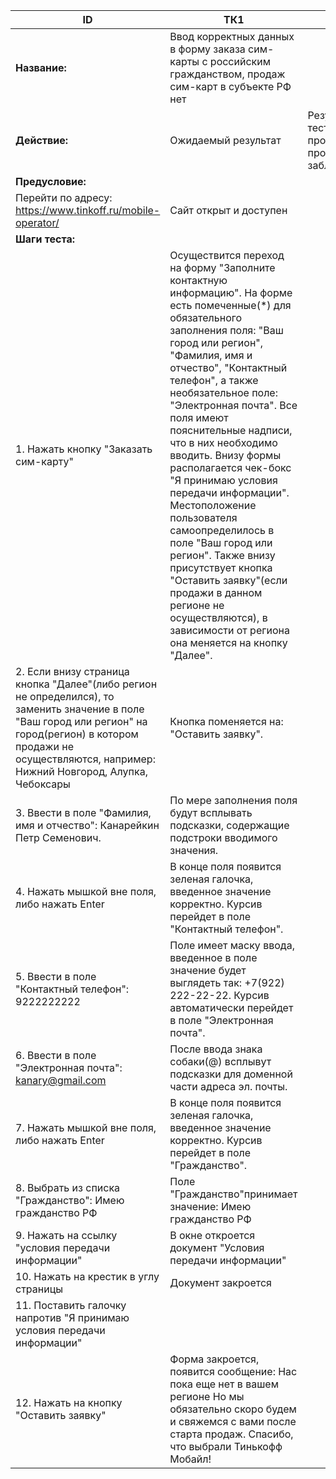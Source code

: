 |    ID                                                                                                                                                                                                                                       |    ТК1                                                                                                                                                                                                                                                                                                                                                                                                                                                                                                                                                                                                                                                                          |                                                                         |
|---------------------------------------------------------------------------------------------------------------------------------------------------------------------------------------------------------------------------------------------|---------------------------------------------------------------------------------------------------------------------------------------------------------------------------------------------------------------------------------------------------------------------------------------------------------------------------------------------------------------------------------------------------------------------------------------------------------------------------------------------------------------------------------------------------------------------------------------------------------------------------------------------------------------------------------|-------------------------------------------------------------------------|
|    **Название:**                                                                                                                                                                                                                                |    Ввод корректных данных   в форму заказа сим-карты с российским гражданством, продаж сим-карт в   субъекте РФ нет                                                                                                                                                                                                                                                                                                                                                                                                                                                                                                                                                             |                                                                         |
|   **Действие:**                                                                                                                                                                                                                             |    Ожидаемый результат                                                                                                                                                                                                                                                                                                                                                                                                                                                                                                                                                                                                                                                          |    Результат теста:  пройден;   провален;  заблокирован    |
|   **Предусловие:**                                                                                                                                                                                                                            |                                                                                                                                                                                                                                                                                                                                                                                                                                                                                                                                                                                                                                                                                 |                                                                         |
|    Перейти по адресу:   https://www.tinkoff.ru/mobile-operator/                                                                                                                                                                             |    Сайт открыт и доступен                                                                                                                                                                                                                                                                                                                                                                                                                                                                                                                                                                                                                                                       |                                                                         |
|  **Шаги   теста:**                                                                                                                                                                                                                   |                                                                                                                                                                                                                                                                                                                                                                                                                                                                                                                                                                                                                                                                                 |                                                                         |
|    1.        Нажать   кнопку "Заказать сим-карту"                                                                                                                                                                                           |    Осуществится переход на форму "Заполните   контактную информацию".  На форме   есть помеченные(*) для обязательного заполнения поля: "Ваш город или   регион", "Фамилия, имя и отчество", "Контактный   телефон", а также необязательное поле: "Электронная почта".   Все поля имеют пояснительные надписи, что в них необходимо вводить. Внизу   формы располагается чек-бокс "Я принимаю условия передачи   информации". Местоположение пользователя самоопределилось в поле   "Ваш город или регион". Также внизу присутствует кнопка   "Оставить заявку"(если продажи в данном регионе не осуществляются),   в зависимости от региона она меняется на кнопку "Далее".    |                                                                         |
|    2.        Если внизу   страница кнопка "Далее"(либо регион не определился), то заменить   значение в поле "Ваш город или регион" на город(регион) в котором   продажи не осуществляются, например: Нижний Новгород, Алупка, Чебоксары    |    Кнопка поменяется на: "Оставить   заявку".                                                                                                                                                                                                                                                                                                                                                                                                                                                                                                                                                                                                                                   |                                                                         |
|    3.        Ввести в   поле "Фамилия, имя и отчество":    Канарейкин   Петр Семенович.                                                                                                                                                     |    По мере заполнения поля будут всплывать   подсказки, содержащие подстроки вводимого значения.                                                                                                                                                                                                                                                                                                                                                                                                                                                                                                                                                                                |                                                                         |
|    4.        Нажать   мышкой вне поля, либо нажать Enter                                                                                                                                                                                    |    В конце поля появится зеленая галочка, введенное   значение корректно. Курсив перейдет в поле    "Контактный телефон".                                                                                                                                                                                                                                                                                                                                                                                                                                                                                                                                                       |                                                                         |
|    5.        Ввести в   поле "Контактный телефон":    9222222222                                                                                                                                                                            |    Поле имеет маску ввода, введенное в поле   значение будет выглядеть так: +7(922) 222-22-22. Курсив автоматически   перейдет в поле "Электронная почта".                                                                                                                                                                                                                                                                                                                                                                                                                                                                                                                      |                                                                         |
|    6.        Ввести в   поле "Электронная почта":   kanary@gmail.com                                                                                                                                                                        |    После ввода знака собаки(@) всплывут подсказки   для доменной части адреса эл. почты.                                                                                                                                                                                                                                                                                                                                                                                                                                                                                                                                                                                        |                                                                         |
|    7.        Нажать   мышкой вне поля, либо нажать Enter                                                                                                                                                                                    |    В конце поля появится зеленая галочка, введенное   значение корректно. Курсив перейдет в поле    "Гражданство".                                                                                                                                                                                                                                                                                                                                                                                                                                                                                                                                                              |                                                                         |
|    8.        Выбрать из   списка "Гражданство": Имею гражданство РФ                                                                                                                                                                         |    Поле "Гражданство"принимает значение:   Имею гражданство РФ                                                                                                                                                                                                                                                                                                                                                                                                                                                                                                                                                                                                                  |                                                                         |
|    9.        Нажать на   ссылку "условия передачи информации"                                                                                                                                                                               |    В окне откроется документ "Условия передачи   информации"                                                                                                                                                                                                                                                                                                                                                                                                                                                                                                                                                                                                                    |                                                                         |
|    10.  Нажать на крестик в углу страницы                                                                                                                                                                                                   |                        Документ закроется                                                                                                                                                                                                                                                                                                                                                                                                                                                                                                                                                                                                                                       |                                                                         |
|    11.  Поставить галочку напротив "Я принимаю   условия передачи информации"                                                                                                                                                               |                                                                                                                                                                                                                                                                                                                                                                                                                                                                                                                                                                                                                                                                                 |                                                                         |
|    12.  Нажать на кнопку "Оставить заявку"                                                                                                                                                                                                  |    Форма закроется,   появится сообщение:   Нас пока еще нет в вашем   регионе   Но мы обязательно скоро   будем и свяжемся с вами после старта продаж.    Спасибо, что выбрали   Тинькофф Мобайл!                                                                                                                                                                                                                                                                                                                                                                                                                                                                              |                                                                         |
